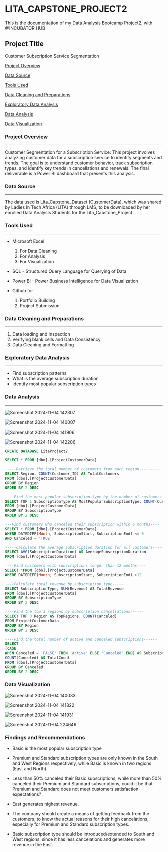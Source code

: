 # LITA_CAPSTONE_PROJECT2
This is the documentation of my Data Analysis Bootcamp Project2, with @INCUBATOR HUB

## Project Title
Customer Subscription Service Segmentation 
 
[Project Overview](#project-overview)

[Data Source](#data-source)

[Tools Used](#tools-used)

[Data Cleaning and Preparations](#data-cleaning-and-preparations)

[Exploratory Data Analysis](#exploratory-data-analysis)

[Data Analysis](#data-analysis)

[Data Visualization](#data-visualization)


### Project Overview
---
Customer Segmentation for a Subscription Service: This project involves analyzing customer data for a subscription service to identify
segments and trends. The goal is to understand customer behavior, track subscription types,
and identify key trends in cancellations and renewals. The final deliverable is a Power BI
dashboard that presents this analysis. 

### Data Source
---
The data used is Lita_Capstone_Dataset (CustomerData), which was shared by Ladies In Tech Africa (LITA) through LMS, to be downloaded by her enrolled Data Analysis Students for the Lita_Capstone_Project.

### Tools Used
---
- Microsoft Excel 
  1. For Data Cleaning
  2. For Analysis
  3. For Visualization
     
- SQL - Structured Query Language for Querying of Data

- Power BI - Power Business Intelligence for Data Visualization

- Github for
  1. Portfolio Building
  2. Project Submission 

### Data Cleaning and Preparations
---
1. Data loading and Inspection
2. Verifying blank cells and Data Consistency
3. Data Cleaning and Formatting

### Exploratory Data Analysis
---
- Find subscription patterns
- What is the average subscription duration 
- Identify most popular subscription types


### Data Analysis
---

![Screenshot 2024-11-04 142307](https://github.com/user-attachments/assets/d5957d11-5c35-4040-90f2-b513702c938a)

![Screenshot 2024-11-04 140007](https://github.com/user-attachments/assets/6d35b1b8-4b00-4c7f-a256-75eb11fb8dfb)

![Screenshot 2024-11-04 141906](https://github.com/user-attachments/assets/ec17f651-af49-494d-af44-8dc0d6ed350e)

![Screenshot 2024-11-04 142206](https://github.com/user-attachments/assets/8d0761c5-7708-4622-9805-870403f13cf1)


```SQL
CREATE DATABASE LitaProject2

SELECT * FROM [dbo].[ProjectCustomerData]

-----Retrieve the total number of customers from each region---------
SELECT Region, COUNT(Customer_ID) AS TotalCustomers
FROM [dbo].[ProjectCustomerData]
GROUP BY Region
ORDER BY 2 DESC

----Find the most popular subscription type by the number of customers-----
SELECT TOP 1 SubscriptionType AS MostPopularSubscriptionType, COUNT(Customer_ID) AS NumberOfCustomers
FROM [dbo].[ProjectCustomerData]
GROUP BY SubscriptionType
ORDER BY 2 DESC

---Find customers who canceled their subscription within 6 months----
SELECT * FROM [dbo].[ProjectCustomerData]
WHERE DATEDIFF(Month, SubscriptionStart, SubscriptionEnd) <= 6
AND Canceled = 'TRUE'

-----Calculate the average subscription duration for all customers-------
SELECT AVG(SubscriptionDuration) AS AverageSubscriptionDuration
FROM [dbo].[ProjectCustomerData] 

----Find customers with subscriptions longer than 12 months----
SELECT *FROM [dbo].[ProjectCustomerData] 
WHERE DATEDIFF(Month, SubscriptionStart, SubscriptionEnd) >12

----Calculate total revenue by subscription type-----
SELECT SubscriptionType, SUM(Revenue) AS TotalRevenue
FROM [dbo].[ProjectCustomerData]
GROUP BY SubscriptionType
ORDER BY 2 DESC

----Find the top 3 regions by subscription cancellations------
SELECT TOP 3 Region AS TopRegions, COUNT(Canceled)
FROM ProjectCustomerData
GROUP BY Region
ORDER BY 2 DESC

----Find the total number of active and canceled subscriptions------
SELECT 
(CASE
WHEN Canceled = 'FALSE' THEN 'Active' ELSE 'Canceled' END) AS SubscriptionStatus, 
COUNT(Canceled) AS TotalCount
FROM [dbo].[ProjectCustomerData]
GROUP BY Canceled
ORDER BY 2 DESC
```

### Data Visualization

![Screenshot 2024-11-04 140033](https://github.com/user-attachments/assets/bc64564d-28c8-40d9-98e5-953f829e253d)

![Screenshot 2024-11-04 141822](https://github.com/user-attachments/assets/0240e8a5-72b0-4ff8-90c4-750d6d202f8e)

![Screenshot 2024-11-04 141931](https://github.com/user-attachments/assets/372eba41-f15b-4f64-a1e9-6068fba79e9f)

![Screenshot 2024-11-04 224646](https://github.com/user-attachments/assets/b8184400-b6aa-4f30-85fc-c1cb3c94bfbf)

### Findings and Recommendations
- Basic is the most popular subscription type 
- Premium and Standard subscription types are only known in the South and West Regions respectively, while Basic is known in two regions (East and North).
- Less than 50% canceled their Basic subscriptions, while more than 50% canceled their Premium and Standard subscriptions, could it be that Premium and Standard does not meet customers satisfaction expectations?
- East generates highest revenue.

- The company should create a means of getting feedback from the customers, to know the actual reasons for their high cancelations, especially for Premium and Standard subscription types.
- Basic subscription type should be introduced/extended to South and West regions, since it has less cancelations and generates more revenue in the East.
